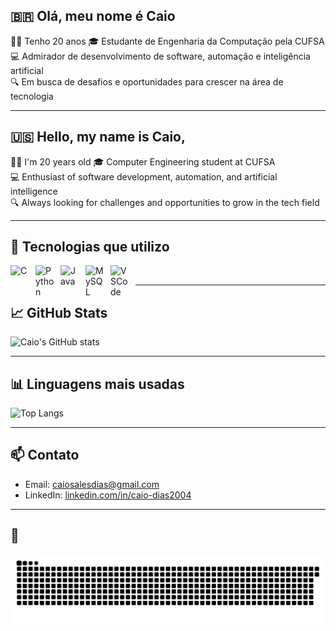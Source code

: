 ## 🇧🇷 Olá, meu nome é Caio
🧑‍💻 Tenho 20 anos
🎓 Estudante de Engenharia da Computação pela CUFSA  
💻 Admirador de desenvolvimento de software, automação e inteligência artificial  
🔍 Em busca de desafios e oportunidades para crescer na área de tecnologia  

---

## 🇺🇸 Hello, my name is Caio, 
🧑‍💻 I'm 20 years old
🎓 Computer Engineering student at CUFSA  
💻 Enthusiast of software development, automation, and artificial intelligence  
🔍 Always looking for challenges and opportunities to grow in the tech field

---

## 🚀 Tecnologias que utilizo

<img align="left" alt="C" title="C" width="30px" style="padding-right: 10px;" src="https://cdn.jsdelivr.net/gh/devicons/devicon@latest/icons/c/c-original.svg">
<img align="left" alt="Python" title="Python" width="30px" style="padding-right: 10px;" src="https://cdn.jsdelivr.net/gh/devicons/devicon@latest/icons/python/python-original.svg" />
<img align="left" alt="Java" title="Java" width="30px" style="padding-right: 10px;" src="https://cdn.jsdelivr.net/gh/devicons/devicon@latest/icons/java/java-original-wordmark.svg" />
<img align="left" alt="MySQL" title="MySQL" width="30px" style="padding-right: 10px;" src="https://cdn.jsdelivr.net/gh/devicons/devicon@latest/icons/mysql/mysql-original.svg" />
<img align="left" alt="VSCode" title="VSCode" width="30px" style="padding-right: 10px;" src="https://cdn.jsdelivr.net/gh/devicons/devicon@latest/icons/vscode/vscode-original.svg" />

<br>

---

## 📈 GitHub Stats
![Caio's GitHub stats](https://github-readme-stats.vercel.app/api?username=CdBr4zil&show_icons=true&theme=radical)

---

## 📊 Linguagens mais usadas
![Top Langs](https://github-readme-stats.vercel.app/api/top-langs/?username=CdBr4zil&layout=compact&theme=radical)

---

## 📫 Contato
- Email: caiosalesdias@gmail.com
- LinkedIn: [linkedin.com/in/caio-dias2004](https://www.linkedin.com/in/caio-dias2004/)

---

## 🐍 

<img src="https://raw.githubusercontent.com/CdBr4zil/CdBr4zil/output/snake.svg" alt="Snake animation" />
